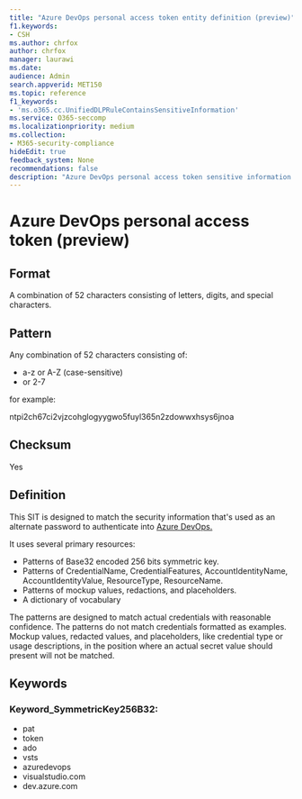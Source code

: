 ```yaml
---
title: "Azure DevOps personal access token entity definition (preview)"
f1.keywords:
- CSH
ms.author: chrfox
author: chrfox
manager: laurawi
ms.date:
audience: Admin
search.appverid: MET150
ms.topic: reference
f1_keywords:
- 'ms.o365.cc.UnifiedDLPRuleContainsSensitiveInformation'
ms.service: O365-seccomp
ms.localizationpriority: medium
ms.collection:
- M365-security-compliance
hideEdit: true
feedback_system: None
recommendations: false
description: "Azure DevOps personal access token sensitive information type entity definition."
---
```


# Azure DevOps personal access token (preview)

## Format

A combination of 52 characters consisting of letters, digits, and special characters.

## Pattern

Any combination of 52 characters consisting of:

- a-z or A-Z (case-sensitive)
- or 2-7

for example:

ntpi2ch67ci2vjzcohglogyygwo5fuyl365n2zdowwxhsys6jnoa

## Checksum

Yes

## Definition

This SIT is designed to match the security information that's used as an alternate password to authenticate into [Azure DevOps.](/azure/devops/organizations/accounts/use-personal-access-tokens-to-authenticate?view=azure-devops) 

It uses several primary resources:

- Patterns of Base32 encoded 256 bits symmetric key.
- Patterns of CredentialName, CredentialFeatures, AccountIdentityName, AccountIdentityValue, ResourceType, ResourceName.
- Patterns of mockup values, redactions, and placeholders.
- A dictionary of vocabulary

The patterns are designed to match actual credentials with reasonable confidence. The patterns do not match credentials formatted as examples. Mockup values, redacted values, and placeholders, like credential type or usage descriptions, in the position where an actual secret value should present will not be matched.

## Keywords

### Keyword_SymmetricKey256B32:

- pat
- token
- ado
- vsts
- azuredevops
- visualstudio.com
- dev.azure.com
